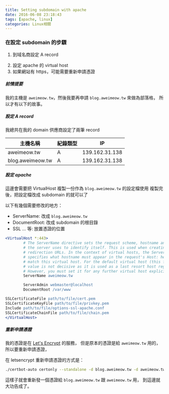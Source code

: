 ```yaml
---
title: Setting subdomain with apache
date: 2016-06-08 23:18:43
tags: [apache, linux]
categories: Linux相關
---
```


### 在設定 subdomain 的步驟

1. 到域名商設定 A record

<!-- more -->

2. 設定 apache 的 virtual host
3. 如果網站有 https，可能需要重新申請憑證


##### 前情提要

我的主機是 `aweimeow.tw`，然後我要再申請 `blog.aweimeow.tw` 來做為部落格，
所以才有以下的故事。

##### 設定 A record

我總共在我的 domain 供應商設定了兩筆 record

|主機名稱         |紀錄類型|IP            |
|-----------------|--------|--------------|
|aweimeow.tw      |A       |139.162.31.138|
|blog.aweimeow.tw |A       |139.162.31.138|


##### 設定 apache

這邊會需要把 VirtualHost 複製一份作為 `blog.aweimeow.tw` 的設定檔使用
複製完後，把設定檔改成 subdomain 的就可以了

以下有幾個需要修改的地方：
- ServerName: 改成 `blog.aweimeow.tw`
- DocumentRoot: 改成 subdomain 的根目錄
- SSL ... 等: 放置憑證的位置

```apache
<VirtualHost *:443>
        # The ServerName directive sets the request scheme, hostname and port that
        # the server uses to identify itself. This is used when creating
        # redirection URLs. In the context of virtual hosts, the ServerName
        # specifies what hostname must appear in the request's Host: header to
        # match this virtual host. For the default virtual host (this file) this
        # value is not decisive as it is used as a last resort host regardless.
        # However, you must set it for any further virtual host explicitly.
        ServerName aweimeow.tw

        ServerAdmin webmaster@localhost
        DocumentRoot /var/www

SSLCertificateFile path/to/file/cert.pem
SSLCertificateKeyFile path/to/file/privkey.pem
Include path/to/file/options-ssl-apache.conf
SSLCertificateChainFile path/to/file/chain.pem
</VirtualHost>
```

##### 重新申請憑證

我的憑證是在 [Let's Encrypt](https://letsencrypt.org/) 的服務，
但是原本的憑證是給 `aweimeow.tw` 用的，所以要重新申請憑證，

在 letsencrypt 重新申請憑證的方式是：

```bash
./certbot-auto certonly --standalone -d blog.aweimeow.tw -d aweimeow.tw
```

這樣子就會重新發一個憑證給 `blog.aweimeow.tw` 跟 `aweimeow.tw` 用，
到這邊就大功告成了。

